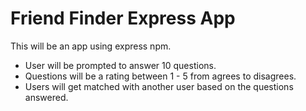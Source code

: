 # Friend Finder Express App
 
This will be an app using express npm.

* User will be prompted to answer 10 questions.
* Questions will be a rating between 1 - 5 from agrees to disagrees.
* Users will get matched with another user based on the questions answered.